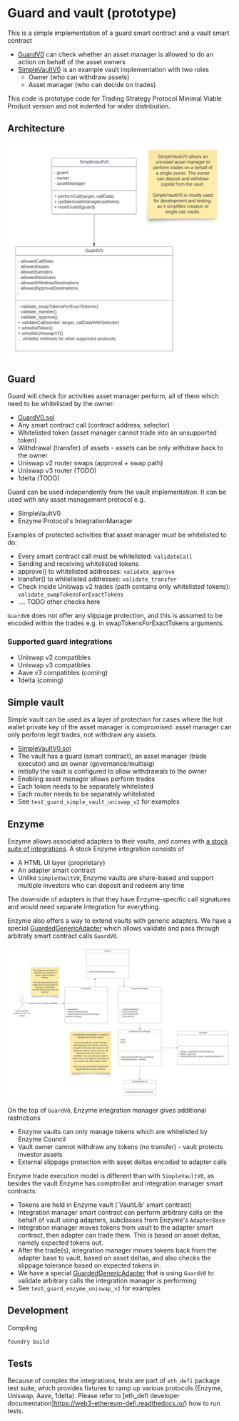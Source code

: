 # Guard and vault (prototype)

This is a simple implementation of a guard smart contract and a vault smart contract

- [GuardV0](./src/GuardV0.sol) can check whether an asset manager is allowed to do an action on behalf of the asset owners 
- [SimpleVaultV0](./src/SimpleVaultV0.sol) is an example vault implementation with two roles
  - Owner (who can withdraw assets)
  - Asset manager (who can decide on trades)

This code is prototype code for Trading Strategy Protocol Minimal Viable Product version
and not indented for wider distribution.

## Architecture

![Development architecture](./docs/simplevault-v0.png)

## Guard 

Guard will check for activities asset manager perform, all of them which need to be whitelisted by the owner:
- [GuardV0.sol](./src/SimpleVaultV0.sol)
- Any smart contract call (contract address, selector)
- Whitelisted token (asset manager cannot trade into an unsupported token)
- Withdrawal (transfer) of assets - assets can be only withdraw back to the owner
- Uniswap v2 router swaps (approval + swap path)
- Uniswap v3 router (TODO)
- 1delta (TODO)

Guard can be used independently from the vault implementation.
It can be used with any asset management protocol e.g.
- SimpleVaultV0 
- Enzyme Protocol's IntegrationManager 

Examples of protected activities that asset manager must be whitelisted to do:

- Every smart contract call must be whitelisted: `validateCall`
- Sending and receiving whitelisted tokens 
- approve() to whitelisted addresses: `validate_approve`
- transfer() to whitelisted addresses: `validate_transfer`
- Check inside Uniswap v2 trades (path contains only whitelisted tokens): `validate_swapTokensForExactTokens`
- .... TODO other checks here

`GuardV0` does not offer any slippage protection, and this is assumed to be encoded
within the trades e.g. in swapTokensForExactTokens arguments.

### Supported guard integrations

- Uniswap v2 compatibles
- Uniswap v3 compatibles
- Aave v3 compatibles (coming)
- 1delta (coming)

## Simple vault

Simple vault can be used as a layer of protection for cases where the hot wallet private key
of the asset manager is compromised: asset manager can only perform legit trades, not withdraw any assets.

- [SimpleVaultV0.sol](./src/SimpleVaultV0.sol)
- The vault has a guard (smart contract), an asset manager (trade executor) and an owner (governance/multisig)
- Initially the vault is configured to allow withdrawals to the owner
- Enabling asset manager allows perform trades
- Each token needs to be separately whitelisted
- Each router needs to be separately whitelisted
- See `test_guard_simple_vault_uniswap_v2` for examples

## Enzyme

Enzyme allows associated adapters to their vaults,
and comes with [a stock suite of integrations](https://docs.enzyme.finance/managers/trade/defi-protocols).
A stock Enzyme integration consists of 
- A HTML UI layer (proprietary)
- An adapter smart contract
- Unlike `SimpleVaultV0`, Enzyme vaults are share-based and support multiple investors
  who can deposit and redeem any time

The downside of adapters is that they have Enzyme-specific call signatures
and would need separate integration for everything.

Enzyme also offers a way to extend vaults with generic adapters.
We have a special [GuardedGenericAdapter](../in-house/src/GuardedGenericAdapter.sol)
which allows validate and pass through arbitraty smart contract calls `GuardV0`.

![Development architecture](./docs/enzyme.png)

On the top of `GuardV0`, Enzyme integration manager gives additional restrictions
- Enzyme vaults can only manage tokens which are whitelisted by Enzyme Council 
- Vault owner cannot withdraw any tokens (no transfer) - vault protects investor assets
- External slippage protection with asset deltas encoded to adapter calls


Enzyme trade execution model is different than with `SimpleVaultV0`,
as besides the vault Enzyme has comptroller and integration manager smart contracts:

- Tokens are held in Enzyme vault (`VaultLib' smart contract)
- Integration manager smart contract can perform arbitrary calls 
  on the behalf of vault using adapters, subclasses from Enzyme's `AdapterBase`
- Integration manager moves tokens from vault to the adapter smart contract,
  then adapter can trade them. This is based on asset deltas, namely expected tokens out.
- After the trade(s), integration manager moves tokens back from the adapter base to 
  vault, based on asset deltas, and also checks the slippage tolerance
  based on expected tokens in.
- We have a special [GuardedGenericAdapter](../in-house/src/GuardedGenericAdapter.sol)
  that is using `GuardV0` to validate arbitrary calls the integration 
  manager is performing
- See `test_guard_enzyme_uniswap_v2` for examples

## Development

Compiling

```shell
foundry build
```
## Tests

Because of complex the integrations, tests are part of `eth_defi` package
test suite, which provides fixtures to ramp up various protocols (Enzyme, Uniswap, Aave, 1delta).
Please refer to [eth_defi developer documentation]https://web3-ethereum-defi.readthedocs.io/) how to run tests.